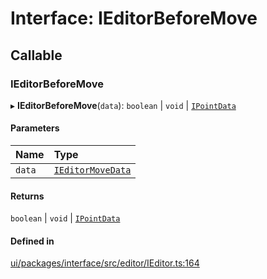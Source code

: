 # Interface: IEditorBeforeMove

## Callable

### IEditorBeforeMove

▸ **IEditorBeforeMove**(`data`): `boolean` \| `void` \| [`IPointData`](IPointData.md)

#### Parameters

| Name | Type |
| :------ | :------ |
| `data` | [`IEditorMoveData`](IEditorMoveData.md) |

#### Returns

`boolean` \| `void` \| [`IPointData`](IPointData.md)

#### Defined in

[ui/packages/interface/src/editor/IEditor.ts:164](https://github.com/leaferjs/leafer-ui/blob/4b7f368/packages/interface/src/editor/IEditor.ts#L164)
